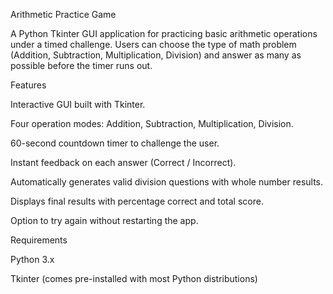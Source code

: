 Arithmetic Practice Game 

A Python Tkinter GUI application for practicing basic arithmetic operations under a timed challenge.
Users can choose the type of math problem (Addition, Subtraction, Multiplication, Division) and answer as many as possible before the timer runs out.

Features

Interactive GUI built with Tkinter.

Four operation modes: Addition, Subtraction, Multiplication, Division.

60-second countdown timer to challenge the user.

Instant feedback on each answer (Correct / Incorrect).

Automatically generates valid division questions with whole number results.

Displays final results with percentage correct and total score.

Option to try again without restarting the app.


Requirements

Python 3.x

Tkinter (comes pre-installed with most Python distributions)
